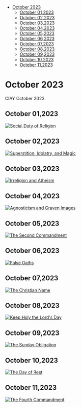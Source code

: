 <!-- toc -->

- [October 2023](#october-2023)
  * [October 01,2023](#october-012023)
  * [October 02,2023](#october-022023)
  * [October 03,2023](#october-032023)
  * [October 04,2023](#october-042023)
  * [October 05,2023](#october-052023)
  * [October 06,2023](#october-062023)
  * [October 07,2023](#october-072023)
  * [October 08,2023](#october-082023)
  * [October 09,2023](#october-092023)
  * [October 10,2023](#october-102023)
  * [October 11,2023](#october-112023)

<!-- tocstop -->

# October 2023 #
CIAY October 2023

## October 01,2023 ##

[![Social Duty of Religion](https://raw.githubusercontent.com/linusjf/CIAY/main/October/jpgs/Day274.jpg)](https://youtu.be/aVzWaC9X5oM "Social Duty of Religion")

## October 02,2023 ##

[![Superstition, Idolatry, and Magic](https://raw.githubusercontent.com/linusjf/CIAY/main/October/jpgs/Day275.jpg)](https://youtu.be/bMORyqUA0kQ "Superstition, Idolatry, and Magic")

## October 03,2023 ##

[![Irreligion and Atheism](https://raw.githubusercontent.com/linusjf/CIAY/main/October/jpgs/Day276.jpg)](https://youtu.be/E8YwsR6eBJU "Irreligion and Atheism")

## October 04,2023 ##

[![Agnosticism and Graven Images](https://raw.githubusercontent.com/linusjf/CIAY/main/October/jpgs/Day277.jpg)](https://youtu.be/xHxFus03J7Y "Agnosticism and Graven Images")

## October 05,2023 ##

[![The Second Commandment](https://raw.githubusercontent.com/linusjf/CIAY/main/October/jpgs/Day278.jpg)](https://youtu.be/V-0SXT0mGZA "The Second Commandment")

## October 06,2023 ##

[![False Oaths](https://raw.githubusercontent.com/linusjf/CIAY/main/October/jpgs/Day279.jpg)](https://youtu.be/Xt1HEvpoDyM "False Oaths")

## October 07,2023 ##

[![The Christian Name](https://raw.githubusercontent.com/linusjf/CIAY/main/October/jpgs/Day280.jpg)](https://youtu.be/MqoZDijCD0o "The Christian Name")

## October 08,2023 ##

[![Keep Holy the Lord's Day](https://raw.githubusercontent.com/linusjf/CIAY/main/October/jpgs/Day281.jpg)](https://youtu.be/7UqszpI7_WM "Keep Holy the Lord's Day")

## October 09,2023 ##

[![The Sunday Obligation](https://raw.githubusercontent.com/linusjf/CIAY/main/October/jpgs/Day282.jpg)](https://youtu.be/6xy6GkQVQ44 "The Sunday Obligation")

## October 10,2023 ##

[![The Day of Rest](https://raw.githubusercontent.com/linusjf/CIAY/main/October/jpgs/Day283.jpg)](https://youtu.be/xjPT7vyYDPM "The Day of Rest")

## October 11,2023 ##

[![The Fourth Commandment](https://raw.githubusercontent.com/linusjf/CIAY/main/October/jpgs/Day284.jpg)](https://youtu.be/qMY2ZgFoQrk "The Fourth Commandment")
